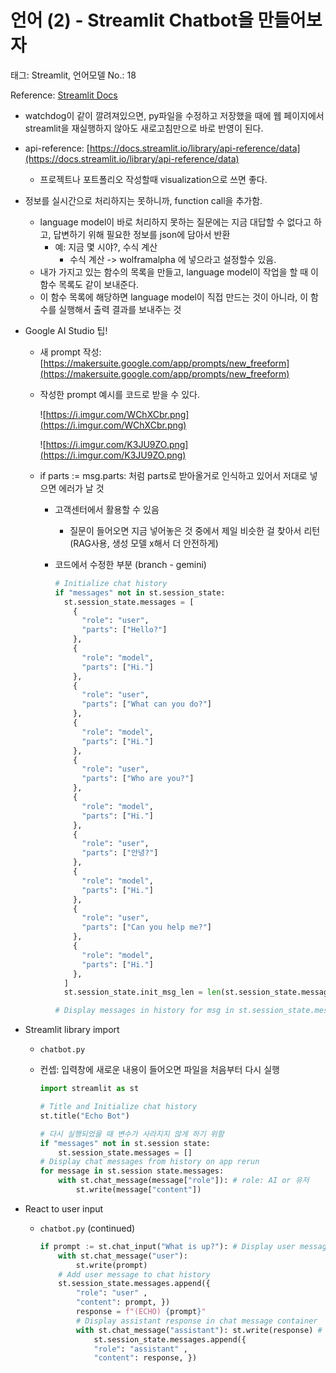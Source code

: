 # 언어 (2) - Streamlit Chatbot을 만들어보자

태그: Streamlit, 언어모델
No.: 18

Reference: [Streamlit Docs](https://docs.streamlit.io/knowledge-base/tutorials/build-conversational-apps)

- watchdog이 같이 깔려져있으면, py파일을 수정하고 저장했을 때에 웹 페이지에서 streamlit을 재실행하지 않아도 새로고침만으로 바로 반영이 된다.
- api-reference: [https://docs.streamlit.io/library/api-reference/data](https://docs.streamlit.io/library/api-reference/data)
    - 프로젝트나 포트폴리오 작성할때 visualization으로 쓰면 좋다.
- 정보를 실시간으로 처리하지는 못하니까, function call을 추가함.
    - language model이 바로 처리하지 못하는 질문에는 지금 대답할 수 없다고 하고, 답변하기 위해 필요한 정보를 json에 담아서 반환
        - 예: 지금 몇 시야?, 수식 계산
            - 수식 계산 -> wolframalpha 에 넣으라고 설정할수 있음.
    - 내가 가지고 있는 함수의 목록을 만들고, language model이 작업을 할 때 이 함수 목록도 같이 보내준다.
    - 이 함수 목록에 해당하면 language model이 직접 만드는 것이 아니라, 이 함수를 실행해서 출력 결과를 보내주는 것
- Google AI Studio 팁!
    - 새 prompt 작성: [https://makersuite.google.com/app/prompts/new_freeform](https://makersuite.google.com/app/prompts/new_freeform)
    - 작성한 prompt 예시를 코드로 받을 수 있다.
        
        ![https://i.imgur.com/WChXCbr.png](https://i.imgur.com/WChXCbr.png)
        
        ![https://i.imgur.com/K3JU9ZO.png](https://i.imgur.com/K3JU9ZO.png)
        
    - if parts := msg.parts: 처럼 parts로 받아올거로 인식하고 있어서 저대로 넣으면 에러가 날 것
        - 고객센터에서 활용할 수 있음
            - 질문이 들어오면 지금 넣어놓은 것 중에서 제일 비슷한 걸 찾아서 리턴 (RAG사용, 생성 모델 x해서 더 안전하게)
        - 코드에서 수정한 부분 (branch - gemini)
            
            ```python
            # Initialize chat history
            if "messages" not in st.session_state:
              st.session_state.messages = [
                {
                  "role": "user",
                  "parts": ["Hello?"]
                },
                {
                  "role": "model",
                  "parts": ["Hi."]
                },
                {
                  "role": "user",
                  "parts": ["What can you do?"]
                },
                {
                  "role": "model",
                  "parts": ["Hi."]
                },
                {
                  "role": "user",
                  "parts": ["Who are you?"]
                },
                {
                  "role": "model",
                  "parts": ["Hi."]
                },
                {
                  "role": "user",
                  "parts": ["안녕?"]
                },
                {
                  "role": "model",
                  "parts": ["Hi."]
                },
                {
                  "role": "user",
                  "parts": ["Can you help me?"]
                },
                {
                  "role": "model",
                  "parts": ["Hi."]
                },
              ]
              st.session_state.init_msg_len = len(st.session_state.messages)
            ```
            
            ```python
            # Display messages in history for msg in st.session_state.messages[st.session_state.init_msg_len:]:   if parts := msg['parts']:     with st.chat_message('human' if msg['role'] == 'user' else 'ai'):       for p in parts:         st.write(p)
            ```
            
- Streamlit library import
    - `chatbot.py`
    - 컨셉: 입력창에 새로운 내용이 들어오면 파일을 처음부터 다시 실행
        
        ```python
        import streamlit as st
        
        # Title and Initialize chat history
        st.title("Echo Bot")
        
        # 다시 실행되었을 때 변수가 사라지지 않게 하기 위함
        if "messages" not in st.session state:
        	st.session_state.messages = []
        # Display chat messages from history on app rerun
        for message in st.session state.messages:
        	with st.chat_message(message["role"]): # role: AI or 유저
        		st.write(message["content"])
        
        ```
        
- React to user input
    - `chatbot.py` (continued)
        
        ```python
        if prompt := st.chat_input("What is up?"): # Display user message in chat message container
        	with st.chat_message("user"):
        		st.write(prompt)
        	# Add user message to chat history
        	st.session_state.messages.append({
        		"role": "user" ,
        		"content": prompt, })
        		response = f"(ECHO) {prompt}"
        		# Display assistant response in chat message container
        		with st.chat_message("assistant"): st.write(response) # Add assistant response to chat history
        			st.session_state.messages.append({
        			"role": "assistant" ,
        			"content": response, })
        
        ```
